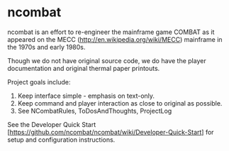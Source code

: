 ncombat
=======
ncombat is an effort to re-engineer the mainframe game COMBAT as it appeared on the MECC (http://en.wikipedia.org/wiki/MECC) mainframe in the 1970s and early 1980s.

Though we do not have original source code, we do have the player documentation and original thermal paper printouts.

Project goals include:

1. Keep interface simple - emphasis on text-only.
2. Keep command and player interaction as close to original as possible.
3. See NCombatRules, ToDosAndThoughts, ProjectLog

See the Developer Quick Start [https://github.com/ncombat/ncombat/wiki/Developer-Quick-Start] for setup and configuration instructions.
